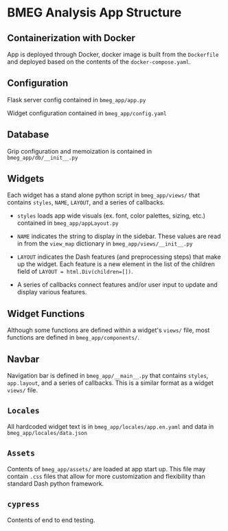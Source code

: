 # BMEG Analysis App Structure

## Containerization with Docker

App is deployed through Docker, docker image is built from the `Dockerfile` and deployed based on the contents of the `docker-compose.yaml`.

## Configuration

Flask server config contained in `bmeg_app/app.py`

Widget configuration contained in `bmeg_app/config.yaml`

## Database

Grip configuration and memoization is contained in `bmeg_app/db/__init__.py`

## Widgets

Each widget has a stand alone python script in `bmeg_app/views/` that contains `styles`, `NAME`, `LAYOUT`, and a series of callbacks.

+ `styles` loads app wide visuals (ex. font, color palettes, sizing, etc.) contained in `bmeg_app/appLayout.py`

+ `NAME` indicates the string to display in the sidebar. These values are read in from the `view_map` dictionary in `bmeg_app/views/__init__.py`

+ `LAYOUT` indicates the Dash features (and preprocessing steps) that make up the widget. Each feature is a new element in the list of the children field of `LAYOUT = html.Div(children=[])`.

+ A series of callbacks connect features and/or user input to update and display various features.

## Widget Functions

Although some functions are defined within a widget's `views/` file, most functions are defined in `bmeg_app/components/`.

## Navbar

Navigation bar is defined in `bmeg_app/__main__.py` that contains `styles`, `app.layout`, and a series of callbacks. This is a similar format as a widget `views/` file.

## `Locales`

All hardcoded widget text is in `bmeg_app/locales/app.en.yaml` and data in `bmeg_app/locales/data.json`

## `Assets`

Contents of `bmeg_app/assets/` are loaded at app start up. This file may contain `.css` files that allow for more customization and flexibility than standard Dash python framework.

## `cypress`

Contents of end to end testing.
